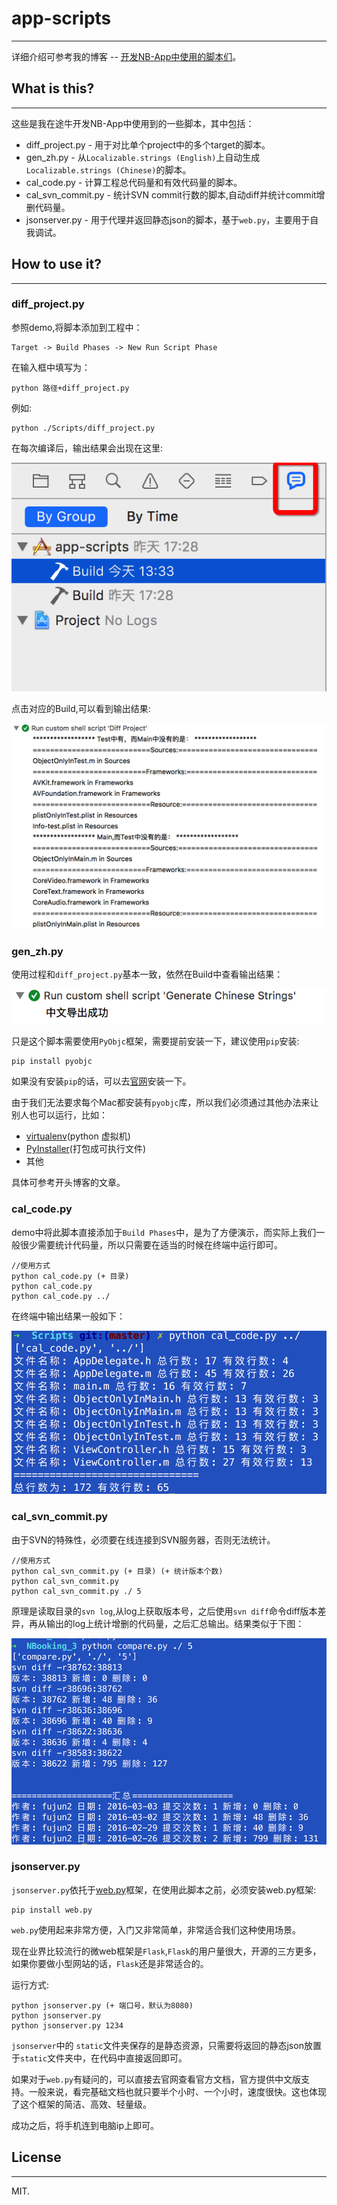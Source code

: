 # app-scripts
---- 

详细介绍可参考我的博客 -- [开发NB-App中使用的脚本们](http://ifujun.com/kai-fa-nb-appzhong-shi-yong-de-jiao-ben-men/)。

## What is this?
---- 
这些是我在途牛开发NB-App中使用到的一些脚本，其中包括：

- diff\_project.py - 用于对比单个project中的多个target的脚本。
- gen\_zh.py - 从`Localizable.strings (English)`上自动生成`Localizable.strings (Chinese)`的脚本。
- cal\_code.py - 计算工程总代码量和有效代码量的脚本。
- cal\_svn\_commit.py - 统计SVN commit行数的脚本,自动diff并统计commit增删代码量。
- jsonserver.py - 用于代理并返回静态json的脚本，基于`web.py`，主要用于自我调试。

## How to use it?
---- 
### diff\_project.py

参照demo,将脚本添加到工程中：

	Target -> Build Phases -> New Run Script Phase

在输入框中填写为：

	python 路径+diff_project.py

例如:

	python ./Scripts/diff_project.py

在每次编译后，输出结果会出现在这里:

![image](https://raw.githubusercontent.com/Forkong/app-scripts/master/Screenshots/blogimage_script_diff_location.png)

点击对应的Build,可以看到输出结果:

![image](https://raw.githubusercontent.com/Forkong/app-scripts/master/Screenshots/blogimage_script_diff_result.png)

### gen\_zh.py

使用过程和`diff_project.py`基本一致，依然在Build中查看输出结果：

![image](https://raw.githubusercontent.com/Forkong/app-scripts/master/Screenshots/blogimage_script_gen_zh.png)

只是这个脚本需要使用`PyObjc`框架，需要提前安装一下，建议使用`pip`安装:

	pip install pyobjc
	
如果没有安装`pip`的话，可以去[官网](https://pip.pypa.io/en/stable/)安装一下。

由于我们无法要求每个Mac都安装有`pyobjc`库，所以我们必须通过其他办法来让别人也可以运行，比如：

- [virtualenv](https://github.com/pypa/virtualenv)(python 虚拟机)
- [PyInstaller](https://github.com/pyinstaller/pyinstaller)(打包成可执行文件)
- 其他

具体可参考开头博客的文章。

### cal\_code.py

demo中将此脚本直接添加于`Build Phases`中，是为了方便演示，而实际上我们一般很少需要统计代码量，所以只需要在适当的时候在终端中运行即可。

	//使用方式
	python cal_code.py (+ 目录)
	python cal_code.py 
	python cal_code.py ../
	
在终端中输出结果一般如下：

![image](https://raw.githubusercontent.com/Forkong/app-scripts/master/Screenshots/blogimage_script_code.png)

### cal\_svn\_commit.py  

由于SVN的特殊性，必须要在线连接到SVN服务器，否则无法统计。

    //使用方式
    python cal_svn_commit.py (+ 目录) (+ 统计版本个数)
    python cal_svn_commit.py
    python cal_svn_commit.py ./ 5

原理是读取目录的`svn log`,从log上获取版本号，之后使用`svn diff`命令diff版本差异，再从输出的log上统计增删的代码量，之后汇总输出。结果类似于下图：

![image](https://raw.githubusercontent.com/Forkong/app-scripts/master/Screenshots/blogimage_script_svn.png)

### jsonserver.py

`jsonserver.py`依托于[web.py](http://webpy.org/)框架，在使用此脚本之前，必须安装web.py框架:

    pip install web.py
    
`web.py`使用起来非常方便，入门又非常简单，非常适合我们这种使用场景。

现在业界比较流行的微web框架是`Flask`,`Flask`的用户量很大，开源的三方更多，如果你要做小型网站的话，`Flask`还是非常适合的。

运行方式:
	
	python jsonserver.py (+ 端口号，默认为8080)
	python jsonserver.py 
	python jsonserver.py 1234

`jsonserver`中的	`static`文件夹保存的是静态资源，只需要将返回的静态json放置于`static`文件夹中，在代码中直接返回即可。

如果对于`web.py`有疑问的，可以直接去官网查看官方文档，官方提供中文版支持。一般来说，看完基础文档也就只要半个小时、一个小时，速度很快。这也体现了这个框架的简洁、高效、轻量级。	

成功之后，将手机连到电脑ip上即可。

## License
---- 
MIT.